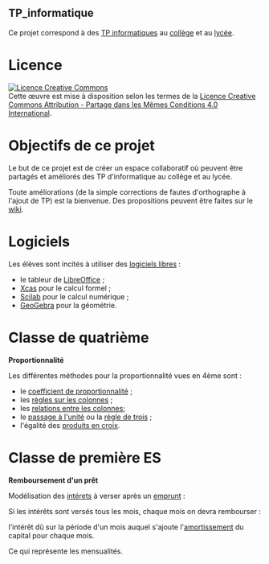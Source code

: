 ## TP_informatique

Ce projet correspond à des [TP informatiques](https://fr.wikipedia.org/wiki/Travaux_pratiques) au [collège](https://fr.wikipedia.org/wiki/Coll%C3%A8ge_(%C3%A9tablissement)) et au [lycée](https://fr.wikipedia.org/wiki/Lyc%C3%A9e_en_France).

# Licence 

<a rel="license" href="http://creativecommons.org/licenses/by-sa/4.0/"><img alt="Licence Creative Commons" style="border-width:0" src="https://i.creativecommons.org/l/by-sa/4.0/88x31.png" /></a><br />Cette œuvre est mise à disposition selon les termes de la <a rel="license" href="http://creativecommons.org/licenses/by-sa/4.0/">Licence Creative Commons Attribution -  Partage dans les Mêmes Conditions 4.0 International</a>.

# Objectifs de ce projet

Le but de ce projet est de créer un espace collaboratif où peuvent être partagés et améliorés des TP d'informatique au collège et au lycée.

Toute améliorations (de la simple corrections de fautes d'orthographe à l'ajout de TP) est la bienvenue. Des propositions peuvent être faites sur le [wiki](https://github.com/jipic5/TP_informatique/wiki). 

# Logiciels

Les élèves sont incités à utiliser des [logiciels libres](https://fr.wikipedia.org/wiki/Logiciel_libre) :

* le tableur de [LibreOffice](https://fr.wikipedia.org/wiki/LibreOffice#Calc) ;
* [Xcas](https://fr.wikipedia.org/wiki/Xcas) pour le calcul formel ;
* [Scilab](https://fr.wikipedia.org/wiki/Scilab) pour le calcul numérique ;
* [GeoGebra](https://fr.wikipedia.org/wiki/GeoGebra) pour la géométrie.


# Classe de quatrième

__Proportionnalité__

Les différentes méthodes pour la proportionnalité vues en 4ème sont :

* le [coefficient de proportionnalité](https://fr.wikipedia.org/wiki/Coefficient#Coefficient_de_proportionnalit.C3.A9) ; 
* les [règles sur les colonnes](https://fr.wikipedia.org/wiki/Proportionnalit%C3%A9#Tableau_de_proportionnalit%C3%A9) ;
* les [relations entre les colonnes](https://fr.wikipedia.org/wiki/Proportionnalit%C3%A9#Tableau_de_proportionnalit%C3%A9); 
* le [passage à l'unité](https://fr.wikipedia.org/wiki/R%C3%A8gle_de_trois#R%C3%A9duction_%C3%A0_l'unit%C3%A9) ou la [règle de trois](https://fr.wikipedia.org/wiki/R%C3%A8gle_de_trois) ;
* l'égalité des [produits en croix](https://fr.wikipedia.org/wiki/R%C3%A8gle_de_trois#Produits_en_croix).

# Classe de première ES

__Remboursement d'un prêt__

Modélisation des [intérets](https://fr.wikipedia.org/wiki/Emprunt_(finance)#Calcul_de_l'intérêt) à verser après un [emprunt](https://fr.wikipedia.org/wiki/Emprunt_(finance)#Caractéristiques_des_emprunts_indivis) :

Si les intérêts sont versés tous les mois, chaque mois on devra rembourser :  

l'intérêt dû sur la période d'un mois auquel s'ajoute l'[amortissement](https://fr.wikipedia.org/wiki/Amortissement_(finance)) du capital pour chaque mois.  

Ce qui représente les mensualités.
